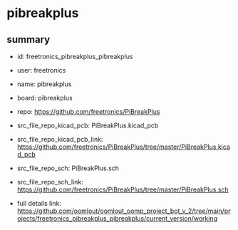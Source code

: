 # pibreakplus
 
## summary 
* id: freetronics_pibreakplus_pibreakplus
* user: freetronics
* name: pibreakplus
* board: pibreakplus
* repo: https://github.com/freetronics/PiBreakPlus
* src_file_repo_kicad_pcb: PiBreakPlus.kicad_pcb
* src_file_repo_kicad_pcb_link: https://github.com/freetronics/PiBreakPlus/tree/master/PiBreakPlus.kicad_pcb


* src_file_repo_sch: PiBreakPlus.sch
* src_file_repo_sch_link: https://github.com/freetronics/PiBreakPlus/tree/master/PiBreakPlus.sch
* full details link: https://github.com/oomlout/oomlout_oomp_project_bot_v_2/tree/main/projects/freetronics_pibreakplus_pibreakplus/current_version/working  






